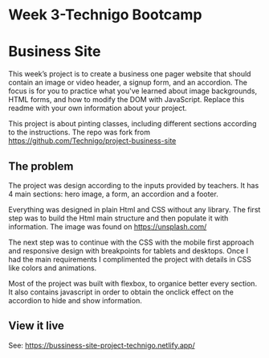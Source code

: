# Week 3-Technigo Bootcamp 

# Business Site

This week’s project is to create a business one pager website that should contain an image or video header, a signup form, and an accordion. The focus is for you to practice what you've learned about image backgrounds, HTML forms, and how to modify the DOM with JavaScript.
Replace this readme with your own information about your project. 

This project is about pinting classes, including different sections according to the instructions. The repo was fork from https://github.com/Technigo/project-business-site

## The problem
The project was design according to the inputs provided by teachers. It has 4 main sections: hero image, a form, an accordion and a footer.

Everything was designed in plain Html and CSS without any library. The first step was to build the Html main structure and then populate it with information. The image was found on https://unsplash.com/

The next step was to continue with the CSS with the mobile first approach and responsive design with breakpoints for tablets and desktops. Once I had the main requirements I complimented the project with details in CSS like colors and animations.

Most of the project was built with flexbox, to organice better every section. It also contains javascript in order to obtain the onclick effect on the accordion to hide and show information. 

## View it live
See: https://bussiness-site-project-technigo.netlify.app/
